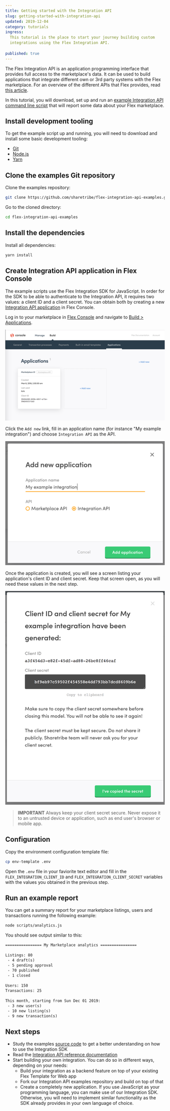 ```yaml
---
title: Getting started with the Integration API
slug: getting-started-with-integration-api
updated: 2019-12-04
category: tutorials
ingress:
  This tutorial is the place to start your journey building custom
  integrations using the Flex Integration API.

published: true
---
```


The Flex Integration API is an application programming interface that
provides full access to the marketplace's data. It can be used to build
applications that integrate different own or 3rd party systems with the
Flex marketplace. For an overview of the different APIs that Flex
provides, read
[this article](/background/marketplace-api-integration-api/).

In this tutorial, you will download, set up and run an
[example Integration API command line script](https://github.com/sharetribe/flex-integration-api-examples)
that will report some data about your Flex marketplace.

## Install development tooling

To get the example script up and running, you will need to download and
install some basic development tooling:

- [Git](https://git-scm.com/downloads)
- [Node.js](https://nodejs.org/)
- [Yarn](https://classic.yarnpkg.com/en/docs/install)

## Clone the examples Git repository

Clone the examples repository:

```bash
git clone https://github.com/sharetribe/flex-integration-api-examples.git
```

Go to the cloned directory:

```bash
cd flex-integration-api-examples
```

## Install the dependencies

Install all dependencies:

```bash
yarn install
```

## Create Integration API application in Flex Console

The example scripts use the Flex Integration SDK for JavaScript. In
order for the SDK to be able to authenticate to the Integration API, it
requires two values: a client ID and a client secret. You can obtain
both by creating a new
[Integration API application](/background/applications/) in Flex
Console.

Log in to your marketplace in
[Flex Console](https://flex-console.sharetribe.com/) and navigate to
[Build > Applications](https://flex-console.sharetribe.com/applications).

![Applications in Flex Console](./apps.png)

Click the `Add new` link, fill in an application name (for instance "My
example integration") and choose `Integration API` as the API.

![Create a new application](./create-app.png)

Once the application is created, you will see a screen listing your
application's client ID and client secret. Keep that screen open, as you
will need these values in the next step.

![Example application client ID and client secret details screen](./app-data.png)

> **IMPORTANT** Always keep your client secret secure. Never expose it
> to an untrusted device or application, such as end user's browser or
> mobile app.

## Configuration

Copy the environment configuration template file:

```bash
cp env-template .env
```

Open the `.env` file in your faviorite text editor and fill in the
`FLEX_INTEGRATION_CLIENT_ID` and `FLEX_INTEGRATION_CLIENT_SECRET`
variables with the values you obtained in the previous step.

## Run an example report

You can get a summary report for your marketplace listings, users and
transactions running the following example:

```bash
node scripts/analytics.js
```

You should see output similar to this:

```
================ My Marketplace analytics ================

Listings: 80
 - 4 draft(s)
 - 5 pending approval
 - 70 published
 - 1 closed

Users: 150
Transactions: 25

This month, starting from Sun Dec 01 2019:
 - 3 new user(s)
 - 10 new listing(s)
 - 9 new transaction(s)
```

## Next steps

- Study the examples
  [source code](https://github.com/sharetribe/flex-integration-api-examples)
  to get a better understanding on how to use the Integration SDK
- Read the
  [Integration API reference documentation](https://www.sharetribe.com/api-reference/)
- Start building your own integration. You can do so in different ways,
  depending on your needs:
  - Build your integration as a backend feature on top of your existing
    Flex Template for Web app
  - Fork our Integration API examples repository and build on top of
    that
  - Create a completely new application. If you use JavaScript as your
    programming language, you can make use of our Integration SDK.
    Otherwise, you will need to implement similar functionality as the
    SDK already provides in your own language of choice.
